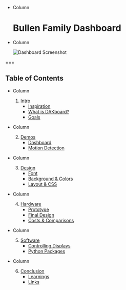 <!-- .slide: class="columns layout" id="start-title" -->

<style>
    #start-title h1 {
        margin-top: 25%;
    }

    #start-title img {
        border: solid rgba(255, 255, 255, 0.05) 20px;
        max-height: 1000px;
        width: auto;
    }
</style>

<!-- markdownlint-disable first-line-heading heading-start-left -->

- Column

    # Bullen Family Dashboard

- Column

    ![Dashboard Screenshot](slides/screenshot.png)

<!-- markdownlint-enable first-line-heading heading-start-left -->

===
<!-- .slide: class="auto-width columns layout" id="toc" -->
## Table of Contents

<!-- Prevent the lists within each column from centering themselves. -->
<style>
    #toc > ul > li > ol {
        display: block;
        font-size: 75%;
    }
</style>

<!-- markdownlint-disable ol-prefix -->

- Column

    1. [Intro](#/introduction-introduction)
        - [Inspiration](#/introduction-inspiration)
        - [What is DAKboard?](#/introduction-dakboard)
        - [Goals](#/introduction-goals)

- Column

    2. [Demos](#/demos-demos)
        - [Dashboard](#/demos-dashboard)
        - [Motion Detection](#/demos-motion-detection)

- Column

    3. [Design](#/design-design)
        - [Font](#/design-font)
        - [Background & Colors](#/design-background-and-colors)
        - [Layout & CSS](#/design-layout-and-css)

- Column

    4. [Hardware](#/hardware-hardware)
        - [Prototype](#/hardware-prototype)
        - [Final Design](#/hardware-final-design)
        - [Costs & Comparisons](#/hardware-costs-and-comparisons)

- Column
  
    5. [Software](#/software-software)
        - [Controlling Displays](#/software-controlling-displays)
        - [Python Packages](#/software-python-packages)

- Column

    6. [Conclusion](#/conclusion-conclusion)
        - [Learnings](#/conclusion-learnings)
        - [Links](#/conclusion-links)

<!-- markdownlint-enable ol-prefix -->
